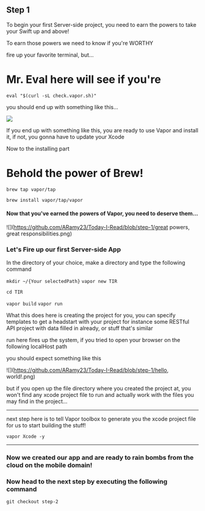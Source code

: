 ## Step 1

To begin your first Server-side project, you need to earn the powers to take your Swift up and above!

To earn those powers we need to know if you're WORTHY

fire up your favorite terminal, but...



# Mr. Eval here will see if you're

`eval "$(curl -sL check.vapor.sh)"`

you should end up with something like this...

![](https://github.com/ARamy23/Today-I-Read/blob/step-1/checkpoint.png)



If you end up with something like this, you are ready to use Vapor and install it, if not, you gonna have to update your Xcode



Now to the installing part



# Behold the power of Brew!



`brew tap vapor/tap`

`brew install vapor/tap/vapor`



#### Now that you've earned the powers of Vapor, you need to deserve them...



![](https://github.com/ARamy23/Today-I-Read/blob/step-1/great powers, great responsibilities.png)



### Let's Fire up our first Server-side App



In the directory of your choice, make a directory and type the following command

`mkdir ~/{Your selectedPath}`
`vapor new TIR` 

`cd TIR`

`vapor build`
`vapor run`


What this does here is creating the project for you, you can specify templates to get a headstart with your project for instance some RESTful API project with data filled in already, or stuff that's similar

run here fires up the system, if you tried to open your browser on the following localHost path

you should expect something like this

![](https://github.com/ARamy23/Today-I-Read/blob/step-1/hello, world!.png)

but if you open up the file directory where you created the project at, 
you won't find any xcode project file to run and actually work with the files you may find in the project...

------


next step here is to tell Vapor toolbox to generate you the xcode project file for us to start building the stuff!

`vapor Xcode -y`

------



### Now we created our app and are ready to rain bombs from the cloud on the mobile domain!

### Now head to the next step by executing the following command

`git checkout step-2`

